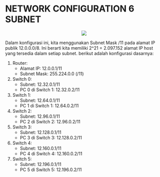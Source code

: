 # NETWORK CONFIGURATION 6 SUBNET

<div align="center">
<img src="./assets/illustrasi.gif">
</div>

Dalam konfigurasi ini, kita menggunakan Subnet Mask /11 pada alamat IP publik 12.0.0.0/8. Ini berarti kita memiliki 2^21 = 2.097.152 alamat IP host yang tersedia dalam setiap subnet. berikut adalah konfigurasi dasarnya:

1. Router:
   - Alamat IP: 12.0.0.1/11
   - Subnet Mask: 255.224.0.0 (/11)
2. Switch 0:
   - Subnet: 12.32.0.1/11
   - PC 0 di Switch 1: 12.32.0.2/11
3. Switch 1:
   - Subnet: 12.64.0.1/11
   - PC 1 di Switch 1: 12.64.0.2/11
4. Switch 2:
   - Subnet: 12.96.0.1/11
   - PC 2 di Switch 2: 12.96.0.2/11
5. Switch 3:
   - Subnet: 12.128.0.1/11
   - PC 3 di Switch 3: 12.128.0.2/11
6. Switch 4:
   - Subnet: 12.160.0.1/11
   - PC 4 di Switch 4: 12.160.0.2/11
7. Switch 5:
   - Subnet: 12.196.0.1/11
   - PC 5 di Switch 5: 12.196.0.2/11

